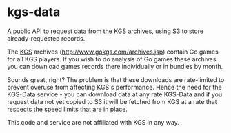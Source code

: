 # kgs-data

A public API to request data from the KGS archives, using S3 to store
already-requested records.

The [KGS](https://www.gokgs.com/) archives
(http://www.gokgs.com/archives.jsp) contain Go games for all KGS
players.  If you wish to do analysis of Go games these archives you
can download games records there individually or in bundles by month.

Sounds great, right?  The problem is that these downloads are
rate-limited to prevent overuse from affecting KGS's performance.
Hence the need for the KGS-Data service - you can download data at any
rate KGS-Data and if you request data not yet copied to S3 it will be
fetched from KGS at a rate that respects the speed limits that are in
place.

This code and service are not affiliated with KGS in any way.
